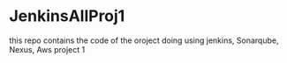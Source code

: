 # JenkinsAllProj1
this repo contains the code of the oroject doing  using jenkins, Sonarqube, Nexus, Aws project 1
